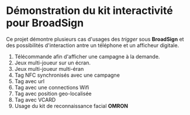 ﻿Démonstration du kit interactivité pour BroadSign
========

Ce projet démontre plusieurs cas d'usages des *trigger* sous __BroadSign__ et des possibilités d'interaction antre un téléphone 
et un afficheur digitale.

1. Télécommande afin d'afficher une campagne à la demande.
2. Jeux multi-joueur sur un écran.
3. Jeux multi-joueur multi-éran
4. Tag NFC synchronisés avec une campagne
  1. Tag avec url
  2. Tag avec une connections Wifi
  3. Tag avec position geo-localisée
  4. Tag avec VCARD
5. Usage du kit de reconnaissance facial __OMRON__  
